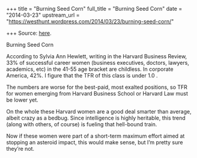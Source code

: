 +++
title = "Burning Seed Corn"
full_title = "Burning Seed Corn"
date = "2014-03-23"
upstream_url = "https://westhunt.wordpress.com/2014/03/23/burning-seed-corn/"

+++
Source: [here](https://westhunt.wordpress.com/2014/03/23/burning-seed-corn/).

Burning Seed Corn

According to Sylvia Ann Hewlett, writing in the Harvard Business Review,
33% of successful career women (business executives, doctors, lawyers,
academics, etc) in the 41-55 age bracket are childless. In corporate
America, 42%. I figure that the TFR of this class is under 1.0 .

The numbers are worse for the best-paid, most exalted positions, so TFR
for women emerging from Harvard Business School or Harvard Law must be
lower yet.

On the whole these Harvard women are a good deal smarter than average,
albeit crazy as a bedbug. Since intelligence is highly heritable, this
trend (along with others, of course) is fueling that hell-bound train.

Now if these women were part of a short-term maximum effort aimed at
stopping an asteroid impact, this would make sense, but I’m pretty sure
they’re not.

